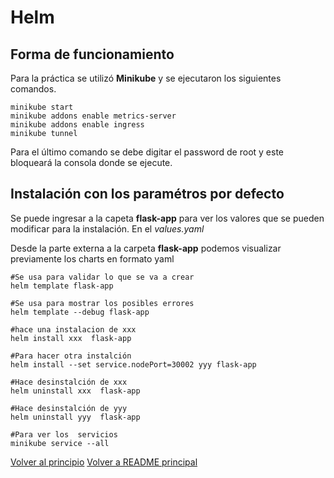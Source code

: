 # Helm

<a name="top"></a>
## Forma de funcionamiento

Para la práctica se utilizó **Minikube** y se ejecutaron los siguientes comandos. 
```
minikube start 
minikube addons enable metrics-server
minikube addons enable ingress
minikube tunnel 
```
Para el último comando se debe digitar el password de root y este bloqueará la consola donde se ejecute. 

## Instalación con los paramétros por defecto

Se puede ingresar a la capeta **flask-app** para ver los valores que se pueden modificar para la instalación. En el *values.yaml*


Desde la parte externa a la carpeta **flask-app** podemos visualizar previamente los charts en formato yaml

```
#Se usa para validar lo que se va a crear
helm template flask-app

#Se usa para mostrar los posibles errores
helm template --debug flask-app

#hace una instalacion de xxx
helm install xxx  flask-app

#Para hacer otra instalción 
helm install --set service.nodePort=30002 yyy flask-app 

#Hace desinstalción de xxx
helm uninstall xxx  flask-app 

#Hace desinstalción de yyy
helm uninstall yyy  flask-app 

#Para ver los  servicios
minikube service --all

```


[Volver al principio](#top)
[Volver a README principal](../README.md)